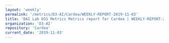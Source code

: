 ```yaml
---
layout: 'weekly'
permalink: '/metrics/D3-AI/Cardea/WEEKLY-REPORT-2019-11-03'
title: 'DAI Lab OSS Metrics Metrics report for Cardea | WEEKLY-REPORT-2019-11-03'
organization: 'D3-AI'
repository: 'Cardea'
current_date: '2019-11-03'
---
```

